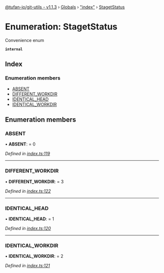 [@tufan-io/git-utils - v1.1.3](../README.md) › [Globals](../globals.md) › ["index"](../modules/_index_.md) › [StagetStatus](_index_.stagetstatus.md)

# Enumeration: StagetStatus

Convenience enum

**`internal`** 

## Index

### Enumeration members

* [ABSENT](_index_.stagetstatus.md#absent)
* [DIFFERENT_WORKDIR](_index_.stagetstatus.md#different_workdir)
* [IDENTICAL_HEAD](_index_.stagetstatus.md#identical_head)
* [IDENTICAL_WORKDIR](_index_.stagetstatus.md#identical_workdir)

## Enumeration members

###  ABSENT

• **ABSENT**: = 0

*Defined in [index.ts:119](https://github.com/tufan-io/git-utils/blob/1f866d8/src/index.ts#L119)*

___

###  DIFFERENT_WORKDIR

• **DIFFERENT_WORKDIR**: = 3

*Defined in [index.ts:122](https://github.com/tufan-io/git-utils/blob/1f866d8/src/index.ts#L122)*

___

###  IDENTICAL_HEAD

• **IDENTICAL_HEAD**: = 1

*Defined in [index.ts:120](https://github.com/tufan-io/git-utils/blob/1f866d8/src/index.ts#L120)*

___

###  IDENTICAL_WORKDIR

• **IDENTICAL_WORKDIR**: = 2

*Defined in [index.ts:121](https://github.com/tufan-io/git-utils/blob/1f866d8/src/index.ts#L121)*
